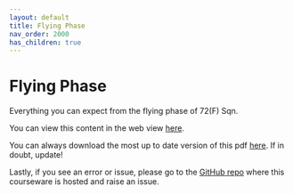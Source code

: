 ```yaml
---
layout: default
title: Flying Phase
nav_order: 2000
has_children: true
---
```


# Flying Phase

Everything you can expect from the flying phase of 72(F) Sqn. 

You can view this content in the web view [here](https://cadlinga.github.io/texan_courseware/flying/).

You can always download the most up to date version of this pdf [here](https://github.com/cadlinga/texan_courseware/releases/latest/download/flying.pdf). If in doubt, update!

Lastly, if you see an error or issue, please go to the [GitHub repo](https://github.com/cadlinga/texan_courseware) where this courseware is hosted and raise an issue. 
